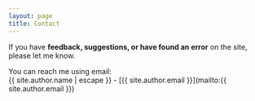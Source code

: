 ```yaml
---
layout: page
title: Contact
---
```


If you have **feedback, suggestions, or have found an error** on the site, please let me know. 

You can reach me using email:  
{{ site.author.name | escape }} - [{{ site.author.email }}](mailto:{{ site.author.email }})
